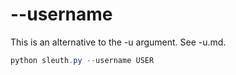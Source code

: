 # --username
This is an alternative to the -u argument. See -u.md.
```ps1
python sleuth.py --username USER
```